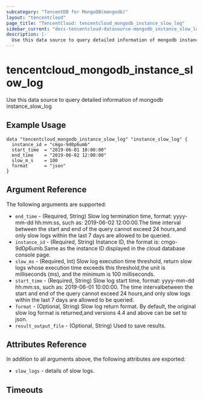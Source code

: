```yaml
---
subcategory: "TencentDB for MongoDB(mongodb)"
layout: "tencentcloud"
page_title: "TencentCloud: tencentcloud_mongodb_instance_slow_log"
sidebar_current: "docs-tencentcloud-datasource-mongodb_instance_slow_log"
description: |-
  Use this data source to query detailed information of mongodb instance_slow_log
---
```


# tencentcloud_mongodb_instance_slow_log

Use this data source to query detailed information of mongodb instance_slow_log

## Example Usage

```hcl
data "tencentcloud_mongodb_instance_slow_log" "instance_slow_log" {
  instance_id = "cmgo-9d0p6umb"
  start_time  = "2019-06-01 10:00:00"
  end_time    = "2019-06-02 12:00:00"
  slow_m_s    = 100
  format      = "json"
}
```

## Argument Reference

The following arguments are supported:

* `end_time` - (Required, String) Slow log termination time, format: yyyy-mm-dd hh:mm:ss, such as: 2019-06-02 12:00:00.The time interval between the start and end of the query cannot exceed 24 hours,and only slow logs within the last 7 days are allowed to be queried.
* `instance_id` - (Required, String) Instance ID, the format is: cmgo-9d0p6umb.Same as the instance ID displayed in the cloud database console page.
* `slow_ms` - (Required, Int) Slow log execution time threshold, return slow logs whose execution time exceeds this threshold,the unit is milliseconds (ms), and the minimum is 100 milliseconds.
* `start_time` - (Required, String) Slow log start time, format: yyyy-mm-dd hh:mm:ss, such as: 2019-06-01 10:00:00. The time intervalbetween the start and end of the query cannot exceed 24 hours,and only slow logs within the last 7 days are allowed to be queried.
* `format` - (Optional, String) Slow log return format. By default, the original slow log format is returned,and versions 4.4 and above can be set to json.
* `result_output_file` - (Optional, String) Used to save results.

## Attributes Reference

In addition to all arguments above, the following attributes are exported:

* `slow_logs` - details of slow logs.


## Timeouts

<no value>


